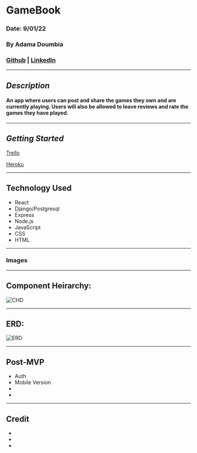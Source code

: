 # GameBook
### Date: 9/01/22
### By Adama Doumbia
### [Github](https://github.com/apd5392/) | [LinkedIn](https://www.linkedin.com/in/adama-doumbia223/)

---

## **_Description_**
#### An app where users can post and share the games they own and are currently playing. Users will also be allowed to leave reviews and rate the games they have played.
---

## **_Getting Started_**
[Trello](https://trello.com/b/lS7oNiQX/gamebook)

[Heroku]()

---


## **Technology Used**
- React
- Django/Postgresql
- Express
- Node.js
- JavaScript
- CSS
- HTML


---
### **Images**


---

## **Component Heirarchy:**

![CHD]()

---
## **ERD:**

![ERD]()

---

## Post-MVP

- Auth
- Mobile Version
- 
- 

---

## **Credit**
-
-
-
